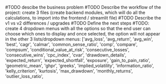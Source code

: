 #TODO descibe the business problem
#TODO Describe the workflow of the project: create 3 files (create backend modules, which will do all the calculations, to import into the frontend / streamlit file)
#TODO Describe the v1 vs v2 differences / upgrades
#TODO Define the next steps
#TODO: create 4 dropdown menus with all the options so that the end user can choose which ones to display and once selected, the option will not appear in the other 3 lists/dropdown menus: 
['avg_loss',
 'avg_return',
 'avg_win',
 'best',
 'cagr',
 'calmar',
 'common_sense_ratio',
 'comp',
 'compare',
 'compsum',
 'conditional_value_at_risk',
 'consecutive_losses',
 'consecutive_wins',
 'cpc_index',
 'cvar',
 'drawdown_details',
 'expected_return',
 'expected_shortfall',
 'exposure',
 'gain_to_pain_ratio',
 'geometric_mean',
 'ghpr',
 'greeks',
 'implied_volatility',
 'information_ratio',
 'kelly_criterion',
 'kurtosis',
 'max_drawdown',
 'monthly_returns',
 'outlier_loss_ratio',
